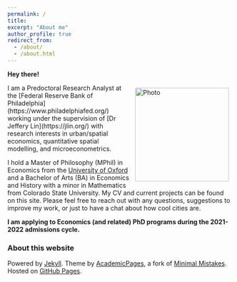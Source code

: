 ```yaml
---
permalink: /
title: 
excerpt: "About me"
author_profile: true
redirect_from: 
  - /about/
  - /about.html
---
```

**Hey there!**

<img align="right" src="https://jacobhmoore.github.io/images/wedding_pic.jpg" alt="Photo" style="width: 210px; border-radius: 10px; padding: 8px 8px 8px 8px"/>
I am a Predoctoral Research Analyst at the [Federal Reserve Bank of Philadelphia](https://www.philadelphiafed.org/) working under the supervision of [Dr Jeffery Lin](https://jlin.org/) with research interests in urban/spatial economics, quantitative spatial modelling, and microeconometrics.

I hold a Master of Philosophy (MPhil) in Economics from the [University of Oxford](https://www.economics.ox.ac.uk/#/) and a Bachelor of Arts (BA) in Economics and History with a minor in Mathematics from Colorado State University. My CV and current projects can be found on this site. Please feel free to reach out with any questions, suggestions to improve my work, or just to have a chat about how cool cities are.

**I am applying to Economics (and related) PhD programs during the 2021-2022 admissions cycle.**

### About this website
Powered by [Jekyll](http://jekyllrb.com). Theme by [AcademicPages](https://github.com/academicpages/academicpages.github.io), a fork of [Minimal Mistakes](https://mademistakes.com/work/minimal-mistakes-jekyll-theme/). Hosted on [GitHub Pages](https://pages.github.com/).

<!-- Powered by <a href="http://jekyllrb.com" rel="nofollow">Jekyll</a> &amp; <a href="https://github.com/academicpages/academicpages.github.io">AcademicPages</a>, a fork of <a href="https://mademistakes.com/work/minimal-mistakes-jekyll-theme/" rel="nofollow">Minimal Mistakes</a>. Hosted on GitHub Pages. -->
